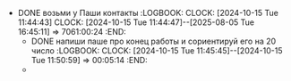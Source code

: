 - DONE возьми у Паши контакты
  :LOGBOOK:
  CLOCK: [2024-10-15 Tue 11:44:43]
  CLOCK: [2024-10-15 Tue 11:44:47]--[2025-08-05 Tue 16:45:11] =>  7061:00:24
  :END:
	- DONE напиши паше про конец работы и сориентируй его на 20 число 
	  :LOGBOOK:
	  CLOCK: [2024-10-15 Tue 11:45:45]--[2024-10-15 Tue 11:50:59] =>  00:05:14
	  :END:
	-